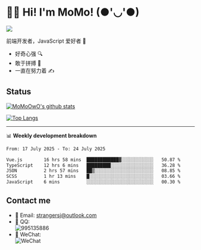 # 👨‍🎓 Hi! I'm MoMo! (●'◡'●)

[![](https://img.shields.io/badge/-@MoMoOwO-%23181717?style=flat-square&logo=github)](https://github.com/MoMoOwO)

前端开发者，JavaScript 爱好者 💖
- 好奇心强 🔍
- 敢于拼搏 💪
- 一直在努力着 ✍

## Status

[![MoMoOwO's github stats](https://github-readme-stats.vercel.app/api?username=MoMoOwO&show_icons=true&theme=tokyonight)](https://github.com/MoMoOwO)

[![Top Langs](https://github-readme-stats.vercel.app/api/top-langs/?username=MoMoOwO&layout=compact&theme=tokyonight)](https://github.com/MoMoOwO)

---

📊 **Weekly development breakdown**

<!--START_SECTION:waka-->

```txt
From: 17 July 2025 - To: 24 July 2025

Vue.js        16 hrs 58 mins  ████████████▓░░░░░░░░░░░░   50.87 %
TypeScript    12 hrs 6 mins   █████████░░░░░░░░░░░░░░░░   36.28 %
JSON          2 hrs 57 mins   ██▒░░░░░░░░░░░░░░░░░░░░░░   08.85 %
SCSS          1 hr 13 mins    █░░░░░░░░░░░░░░░░░░░░░░░░   03.66 %
JavaScript    6 mins          ░░░░░░░░░░░░░░░░░░░░░░░░░   00.30 %
```

<!--END_SECTION:waka-->

## Contact me

- 📧 Email: strangersj@outlook.com
- 🐧 QQ:  
  ![995135886](https://i.loli.net/2020/11/27/Yx6eDSQi34Va5IA.jpg)
- 💭 WeChat:  
  ![WeChat](https://i.loli.net/2020/11/27/wWX6uVoIQqig5KP.jpg)
  
